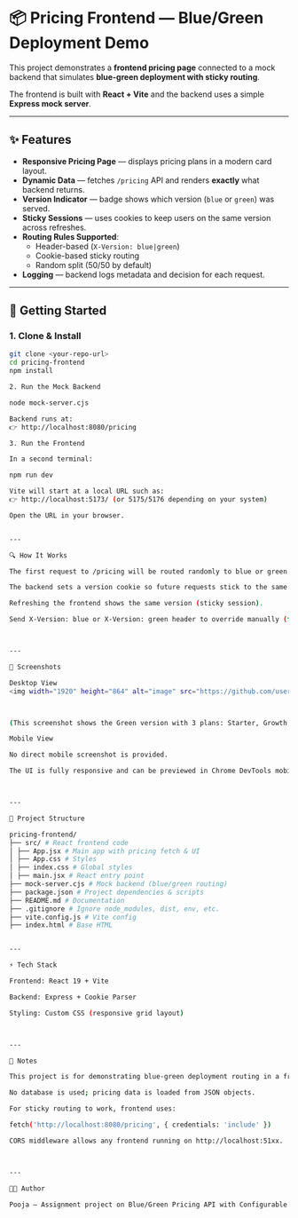 # 📦 Pricing Frontend — Blue/Green Deployment Demo

This project demonstrates a **frontend pricing page** connected to a mock backend that simulates **blue-green deployment with sticky routing**.  

The frontend is built with **React + Vite** and the backend uses a simple **Express mock server**.

---

## ✨ Features
- **Responsive Pricing Page** — displays pricing plans in a modern card layout.  
- **Dynamic Data** — fetches `/pricing` API and renders **exactly** what backend returns.  
- **Version Indicator** — badge shows which version (`blue` or `green`) was served.  
- **Sticky Sessions** — uses cookies to keep users on the same version across refreshes.  
- **Routing Rules Supported**:  
  - Header-based (`X-Version: blue|green`)  
  - Cookie-based sticky routing  
  - Random split (50/50 by default)  
- **Logging** — backend logs metadata and decision for each request.  

---

## 🚀 Getting Started

### 1. Clone & Install
```bash
git clone <your-repo-url>
cd pricing-frontend
npm install

2. Run the Mock Backend

node mock-server.cjs

Backend runs at:
👉 http://localhost:8080/pricing

3. Run the Frontend

In a second terminal:

npm run dev

Vite will start at a local URL such as:
👉 http://localhost:5173/ (or 5175/5176 depending on your system)

Open the URL in your browser.


---

🔍 How It Works

The first request to /pricing will be routed randomly to blue or green version.

The backend sets a version cookie so future requests stick to the same version.

Refreshing the frontend shows the same version (sticky session).

Send X-Version: blue or X-Version: green header to override manually (for testing).



---

📸 Screenshots

Desktop View
<img width="1920" height="864" alt="image" src="https://github.com/user-attachments/assets/35d427c2-5a37-4c56-b878-47d494417a50" />



(This screenshot shows the Green version with 3 plans: Starter, Growth, and Enterprise.)

Mobile View

No direct mobile screenshot is provided.

The UI is fully responsive and can be previewed in Chrome DevTools mobile emulator (Ctrl+Shift+M).



---

📂 Project Structure

pricing-frontend/
├── src/ # React frontend code
│ ├── App.jsx # Main app with pricing fetch & UI
│ ├── App.css # Styles
│ ├── index.css # Global styles
│ ├── main.jsx # React entry point
├── mock-server.cjs # Mock backend (blue/green routing)
├── package.json # Project dependencies & scripts
├── README.md # Documentation
├── .gitignore # Ignore node_modules, dist, env, etc.
├── vite.config.js # Vite config
├── index.html # Base HTML


---

⚡ Tech Stack

Frontend: React 19 + Vite

Backend: Express + Cookie Parser

Styling: Custom CSS (responsive grid layout)



---

📝 Notes

This project is for demonstrating blue-green deployment routing in a frontend + backend setup.

No database is used; pricing data is loaded from JSON objects.

For sticky routing to work, frontend uses:

fetch('http://localhost:8080/pricing', { credentials: 'include' })

CORS middleware allows any frontend running on http://localhost:51xx.



---

👩‍💻 Author

Pooja — Assignment project on Blue/Green Pricing API with Configurable Routing and Frontend.
